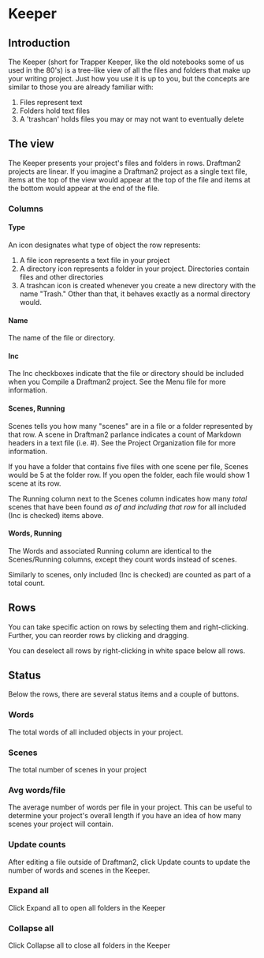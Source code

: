 # Keeper

## Introduction

The Keeper (short for Trapper Keeper, like the old notebooks some of us used in the 80's) is a tree-like view of all the files and folders that make up your writing project. Just how you use it is up to you, but the concepts are similar to those you are already familiar with:

1. Files represent text
2. Folders hold text files
3. A 'trashcan' holds files you may or may not want to eventually delete

## The view

The Keeper presents your project's files and folders in rows. Draftman2 projects are linear. If you imagine a Draftman2 project as a single text file, items at the top of the view would appear at the top of the file and items at the bottom would appear at the end of the file.

### Columns

#### Type

An icon designates what type of object the row represents:

1. A file icon represents a text file in your project
2. A directory icon represents a folder in your project. Directories contain files and other directories
3. A trashcan icon is created whenever you create a new directory with the name "Trash." Other than that, it behaves exactly as a normal directory would.

#### Name

The name of the file or directory.

#### Inc

The Inc checkboxes indicate that the file or directory should be included when you Compile a Draftman2 project. See the Menu file for more information.

#### Scenes, Running

Scenes tells you how many "scenes" are in a file or a folder represented by that row. A scene in Draftman2 parlance indicates a count of Markdown headers in a text file (i.e. #). See the Project Organization file for more information.

If you have a folder that contains five files with one scene per file, Scenes would be 5 at the folder row. If you open the folder, each file would show 1 scene at its row.

The Running column next to the Scenes column indicates how many *total* scenes that have been found *as of and including that row* for all included (Inc is checked) items above.

#### Words, Running

The Words and associated Running column are identical to the Scenes/Running columns, except they count words instead of scenes.

Similarly to scenes, only included (Inc is checked) are counted as part of a total count.

## Rows

You can take specific action on rows by selecting them and right-clicking. Further, you can reorder rows by clicking and dragging.

You can deselect all rows by right-clicking in white space below all rows.

## Status

Below the rows, there are several status items and a couple of buttons.

### Words

The total words of all included objects in your project.

### Scenes

The total number of scenes in your project

### Avg words/file

The average number of words per file in your project. This can be useful to determine your project's overall length if you have an idea of how many scenes your project will contain.

### Update counts

After editing a file outside of Draftman2, click Update counts to update the number of words and scenes in the Keeper.

### Expand all

Click Expand all to open all folders in the Keeper

### Collapse all

Click Collapse all to close all folders in the Keeper